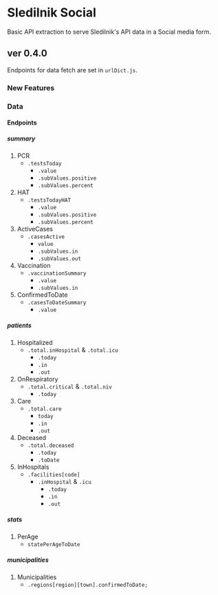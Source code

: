 # Sledilnik Social

Basic API extraction to serve Sledilnik's API data in a Social media form.

## ver 0.4.0

Endpoints for data fetch are set in `urlDict.js`.

### New Features

### Data

#### Endpoints

##### summary

1. PCR
   - `.testsToday`
     - `.value`
     - `.subValues.positive`
     - `.subValues.percent`
2. HAT
   - `.testsTodayHAT`
     - `.value`
     - `.subValues.positive`
     - `.subValues.percent`
3. ActiveCases
   - `.casesActive`
     - `value`
     - `.subValues.in`
     - `.subValues.out`
4. Vaccination
   - `.vaccinationSummary`
     - `.value`
     - `.subValues.in`
5. ConfirmedToDate
   - `.casesToDateSummary`
     - `.value`

##### patients

1. Hospitalized
   - `.total.inHospital` & `.total.icu`
     - `.today`
     - `.in`
     - `.out`
2. OnRespiratory
   - `.total.critical` & `.total.niv`
     - `.today`
3. Care
   - `.total.care`
     - `today`
     - `.in`
     - `.out`
4. Deceased
   - `.total.deceased`
     - `.today`
     - `.toDate`
5. InHospitals
   - `.facilities[code]`
     - `.inHospital` & `.icu`
       - `.today`
       - `.in`
       - `.out`

##### stats

1. PerAge
   - `statePerAgeToDate`

##### municipalities

1. Municipalities
   - `.regions[region][town].confirmedToDate;`
